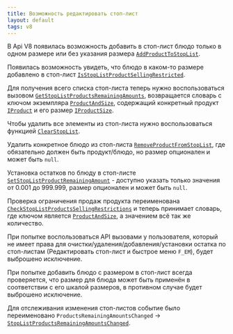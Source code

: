 ```yaml
---
title: Возможность редактировать стоп-лист
layout: default
tags: v8
---
```


В Api V8 появилась возможность добавить в стоп-лист блюдо только в одном размере или без указания размера [`AddProductToStopList`](https://iiko.github.io/front.api.sdk/v8/html/M_Resto_Front_Api_IOperationService_AddProductToStopList.htm).

Появилась возможность увидеть, что блюдо в каком-то размере добавлено в стоп-лист [`IsStopListProductSellingRestricted`](https://iiko.github.io/front.api.sdk/v8/html/M_Resto_Front_Api_IOperationService_IsStopListProductSellingRestricted.htm).

Для получения всего списка стоп-листа теперь нужно воспользоваться вызовом [`GetStopListProductsRemainingAmounts`](https://iiko.github.io/front.api.sdk/v8/html/M_Resto_Front_Api_IOperationService_GetStopListProductsRemainingAmounts.htm), возвращается словарь с ключом экземпляра [`ProductAndSize`](https://iiko.github.io/front.api.sdk/v8/html/T_Resto_Front_Api_Data_Assortment_ProductAndSize.htm), содержащий конкретный продукт [`IProduct`](https://iiko.github.io/front.api.sdk/v8/html/T_Resto_Front_Api_Data_Assortment_IProduct.htm) и его размер [`IProductSize`](https://iiko.github.io/front.api.sdk/v8/html/T_Resto_Front_Api_Data_Assortment_IProductSize.htm).

Чтобы удалить все элементы из стоп-листа нужно воспользоваться функцией [`ClearStopList`](https://iiko.github.io/front.api.sdk/v8/html/M_Resto_Front_Api_IOperationService_ClearStopList.htm).

Удалить конкретное блюдо из стоп-листа [`RemoveProductFromStopList`](https://iiko.github.io/front.api.sdk/v8/html/M_Resto_Front_Api_IOperationService_RemoveProductFromStopList.htm), где обязательно должен быть продукт/блюдо, но размер опционален и может быть `null`.

Установка остатков по блюду в стоп-листе [`SetStopListProductRemainingAmount`](https://iiko.github.io/front.api.sdk/v8/html/M_Resto_Front_Api_IOperationService_SetStopListProductRemainingAmount.htm) - доступно указать только значения от 0.001 до 999.999, размер опционален и может быть `null`.

Проверка ограничения продаж продукта переименована [`CheckStopListProductsSellingRestrictions`](https://iiko.github.io/front.api.sdk/v8/html/M_Resto_Front_Api_IOperationService_CheckStopListProductsSellingRestrictions.htm) и теперь принимает словарь, где ключом является [`ProductAndSize`](https://iiko.github.io/front.api.sdk/v8/html/T_Resto_Front_Api_Data_Assortment_ProductAndSize.htm), а значением всё так же количество.

При попытке воспользоваться API вызовами у пользователя, который не имеет права для очистки/удаления/добавления/установки остатка по стоп-листам (Редактировать стоп-лист и быстрое меню `F_EM`), будет выброшено исключение.

При попытке добавить блюдо с размером в стоп-лист всегда проверяется, что размер для блюда может быть применён в соответствии с его шкалой размеров, в противном случае будет выброшено исключение.

Для отслеживания изменения стоп-листов событие было переименовано `ProductsRemainingAmountsChanged` -> [`StopListProductsRemainingAmountsChanged`](https://iiko.github.io/front.api.sdk/v8/html/P_Resto_Front_Api_INotificationService_StopListProductsRemainingAmountsChanged.htm).